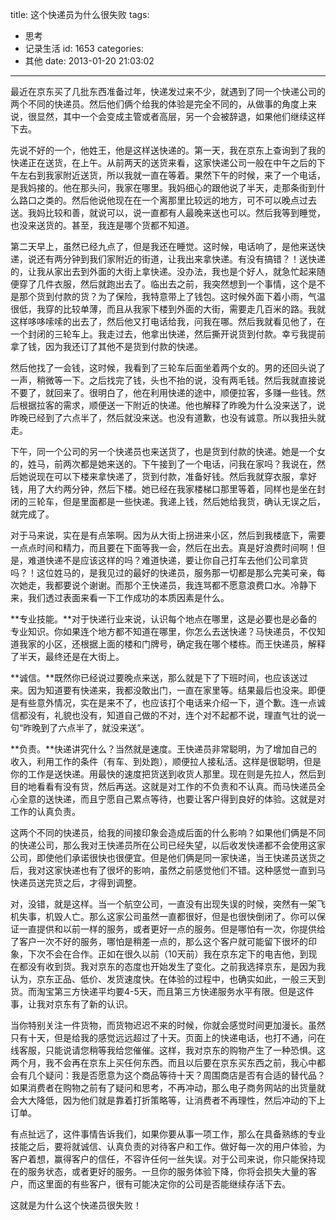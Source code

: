 title: 这个快递员为什么很失败
tags:
  - 思考
  - 记录生活
id: 1653
categories:
  - 其他
date: 2013-01-20 21:03:02
---

最近在京东买了几批东西准备过年，快递发过来不少，就遇到了同一个快递公司的两个不同的快递员。然后他们俩个给我的体验是完全不同的，从做事的角度上来说，很显然，其中一个会变成主管或者高层，另一个会被辞退，如果他们继续这样下去。

先说不好的一个，他姓王，他是这样送快递的。第一天，我在京东上查询到了我的快递正在送货，在上午。从前两天的送货来看，这家快递公司一般在中午之后的下午左右到我家附近送货，所以我就一直在等着。果然下午的时候，来了一个电话，是我妈接的。他在那头问，我家在哪里。我妈细心的跟他说了半天，走那条街到什么路口之类的。然后他说他现在在一个离那里比较远的地方，可不可以晚点过去送。我妈比较和善，就说可以，说一直都有人最晚来送也可以。然后我等到睡觉，也没来送货的。甚至，我连是哪个货都不知道。

第二天早上，虽然已经九点了，但是我还在睡觉。这时候，电话响了，是他来送快递，说还有两分钟到我们家附近的街道，让我出来拿快递。有没有搞错？！送快递的，让我从家出去到外面的大街上拿快递。没办法，我也是个好人，就急忙起来随便穿了几件衣服，然后就跑出去了。临出去之前，我突然想到一个事情，这个是不是那个货到付款的货？为了保险，我特意带上了钱包。这时候外面下着小雨，气温很低，我穿的比较单薄，而且从我家下楼到外面的大街，需要走几百米的路。我就这样哆哆嗦嗦的出去了，然后他又打电话给我，问我在哪。然后我就看见他了，在一个封闭的三轮车上。我走过去，他拿出快递，然后撕开说货到付款。幸亏我提前拿了钱，因为我还订了其他不是货到付款的快递。

然后他找了一会钱，这时候，我看到了三轮车后面坐着两个女的。男的还回头说了一声，稍微等一下。之后找完了钱，头也不抬的说，没有两毛钱。然后我就直接说不要了，就回来了。很明白了，他在利用快递的途中，顺便拉客，多赚一些钱。然后根据拉客的需求，顺便送一下附近的快递。他也解释了昨晚为什么没来送了，说昨晚已经到了六点半了，然后就没来送。也没有道歉，也没有诚意。所以我扭头就走。

下午，同一个公司的另一个快递员也来送货了，也是货到付款的快递。她是一个女的，姓马，前两次都是她来送的。下午接到了一个电话，问我在家吗？我说在，然后她说现在可以下楼来拿快递了，货到付款，准备好钱。然后我就穿衣服，拿好钱，用了大约两分钟，然后下楼。她已经在我家楼梯口那里等着，同样也是坐在封闭的三轮车，但是里面都是一些快递。我递上钱，然后她给我货，确认无误之后，就完成了。

对于马来说，实在是有点笨啊。因为从大街上拐进来小区，然后到我楼底下，需要一点点时间和精力，而且要在下面等我一会，然后在出去。真是好浪费时间啊！但是，难道快递不是应该这样的吗？难道快递，要让你自己打车去他们公司拿货吗？！这位姓马的，是我见过的最好的快递员，服务那一切都是那么完美可亲，每次她走，我都要说个谢谢。而那个王快递员，我连骂都不愿意浪费口水。冷静下来，我们透过表面来看一下工作成功的本质因素是什么。

**专业技能。**对于快递行业来说，认识每个地点在哪里，这是必要也是必备的专业知识。你如果连个地方都不知道在哪里，你怎么去送快递？马快递员，不仅知道我家的小区，还根据上面的楼和门牌号，确定我在哪个楼栋。而王快递员，解释了半天，最终还是在大街上。

**诚信。**既然你已经说过要晚点来送，那么就是下了下班时间，也应该送过来。因为知道要有快递来，我都没敢出门，一直在家里等。结果最后也没来。即便是有些意外情况，实在是来不了，也应该打个电话来介绍一下，道个歉。连一点诚信都没有，礼貌也没有，知道自己做的不对，连个对不起都不说，理直气壮的说一句“昨晚到了六点半了，就没来送”。

**负责。**快递讲究什么？当然就是速度。王快递员非常聪明，为了增加自己的收入，利用工作的条件（有车、到处跑），顺便拉人接私活。这样是很聪明，但是你的工作是送快递。用最快的速度把货送到收货人那里。现在则是先拉人，然后到目的地看看有没有货，然后再送。这就是对工作的不负责和不认真。而马快递员全心全意的送快递，而且宁愿自己累点等待，也要让客户得到良好的体验。这就是对工作的认真负责。

这两个不同的快递员，给我的间接印象会造成后面的什么影响？如果他们俩是不同的快递公司，那么我对王快递员所在公司已经失望，以后收发快递都不会使用这家公司，即使他们承诺很快也很便宜。但是他们俩是同一家快递，当王快递员送货之后，我对这家快递也有了很坏的影响，虽然之前感觉他们不错。这种感觉一直到马快递员送完货之后，才得到调整。

对，没错，就是这样。当一个航空公司，一直没有出现失误的时候，突然有一架飞机失事，机毁人亡。那么这家公司虽然一直都很好，但是也很快倒闭了。你可以保证一直提供和以前一样的服务，或者更好一点的服务。但是哪怕有一次，你提供给了客户一次不好的服务，哪怕是稍差一点的，那么这个客户就可能留下很坏的印象，下次不会在合作。正如在很久以前（10天前）我在京东定下的电吉他，到现在都没有收到货。我对京东的态度也开始发生了变化。之前我选择京东，是因为我认为，京东正品、低价、发货速度快。在体验的过程中，也确实如此，一般三天到货。而淘宝第三方快递平均要4-5天，而且第三方快递服务水平有限。但是这件事，让我对京东有了新的认识。

当你特别关注一件货物，而货物迟迟不来的时候，你就会感觉时间更加漫长。虽然只有十天，但是给我的感觉远远超过了十天。页面上的快递电话，也打不通，问在线客服，只能说请您稍等我给您催催。这样，我对京东的购物产生了一种恐惧。这两个月，我不会再在京东上买任何东西。而且以后要在京东买东西之前，我心中都会有几个疑问：我是否愿意为这个商品等待十天？周围商店是否有合适的替代品？如果消费者在购物之前有了疑问和思考，不再冲动，那么电子商务网站的出货量就会大大降低，因为他们就是靠着打折策略等，让消费者不再理性，然后冲动的下上订单。

有点扯远了，这件事情告诉我们，如果你要从事一项工作，那么在具备熟练的专业技能之后，要将就诚信、认真负责的对待客户和工作。做好每一次的用户体验，为客户着想，赢得客户的信任，不容许任何一丝失误。对于公司来说，你只能保持现在的服务状态，或者更好的服务。一旦你的服务体验下降，你将会损失大量的客户，而这里面的有些客户，很有可能决定你的公司是否能继续存活下去。

这就是为什么这个快递员很失败！